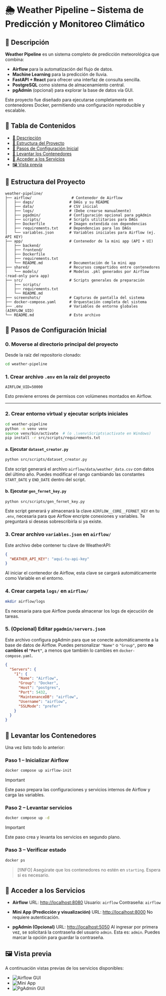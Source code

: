 # 🌦️ Weather Pipeline – Sistema de Predicción y Monitoreo Climático

## 📝 Descripción

**Weather Pipeline** es un sistema completo de predicción meteorológica que combina:

* **Airflow** para la automatización del flujo de datos.
* **Machine Learning** para la predicción de lluvia.
* **FastAPI + React** para ofrecer una interfaz de consulta sencilla.
* **PostgreSQL** como sistema de almacenamiento central.
* **pgAdmin** (opcional) para explorar la base de datos vía GUI.

Este proyecto fue diseñado para ejecutarse completamente en contenedores Docker, permitiendo una configuración reproducible y escalable.

## 📑 Tabla de Contenidos

* [📝 Descripción](#-descripción)
* [📁 Estructura del Proyecto](#-estructura-del-proyecto)
* [🚀 Pasos de Configuración Inicial](#-pasos-de-configuración-inicial)
* [🐳 Levantar los Contenedores](#-levantar-los-contenedores)
* [🔗 Acceder a los Servicios](#-acceder-a-los-servicios)
* [🖼️ Vista previa](#️-vista-previa)

## 📁 Estructura del Proyecto

```text
weather-pipeline/
├── airflow/                  # Contenedor de Airflow
│   ├── dags/                # DAGs y su README
│   ├── data/                # CSV inicial
│   ├── logs/                # (Debe crearse manualmente)
│   ├── pgadmin/             # Configuración opcional para pgAdmin
│   ├── scripts/             # Scripts utilitarios para DAGs
│   ├── Dockerfile           # Imagen extendida con dependencias
│   ├── requirements.txt     # Dependencias para los DAGs
│   └── variables.json       # Variables iniciales para Airflow (ej. API KEY)
├── app/                     # Contenedor de la mini app (API + UI)
│   ├── backend/
│   ├── frontend/
│   ├── Dockerfile
│   ├── requirements.txt
│   └── README.md            # Documentación de la mini app
├── shared/                  # Recursos compartidos entre contenedores
│   └── models/              # Modelos .pkl generados por Airflow (read-only para app)
├── src/                     # Scripts generales de preparación
│   ├── scripts/
│   ├── requirements.txt
│   └── README.md
├── screenshots/             # Capturas de pantalla del sistema
├── docker-compose.yaml      # Orquestación completa del sistema
├── .env                     # Variables de entorno globales (AIRFLOW_UID)
└── README.md                # Este archivo
```

## 🚀 Pasos de Configuración Inicial

### 0. Moverse al directorio principal del proyecto

Desde la raíz del repositorio clonado:

```bash
cd weather-pipeline
```

### 1. Crear archivo `.env` en la raíz del proyecto

```env
AIRFLOW_UID=50000
```

Esto previene errores de permisos con volúmenes montados en Airflow.

---

### 2. Crear entorno virtual y ejecutar scripts iniciales

```bash
cd weather-pipeline
python -m venv venv
source venv/bin/activate  # (o .\venv\Scripts\activate en Windows)
pip install -r src/scripts/requirements.txt
```

#### a. Ejecutar `dataset_creator.py`

```bash
python src/scripts/dataset_creator.py
```

Este script generará el archivo `airflow/data/weather_data.csv` con datos del último año. Puedes modificar el rango cambiando las constantes `START_DATE` y `END_DATE` dentro del script.

#### b. Ejecutar `gen_fernet_key.py`

```bash
python src/scripts/gen_fernet_key.py
```

Este script generará y almacenará la clave `AIRFLOW__CORE__FERNET_KEY` en tu `.env`, necesaria para que Airflow encripte conexiones y variables. Te preguntará si deseas sobrescribirla si ya existe.

### 3. Crear archivo `variables.json` en `airflow/`

Este archivo debe contener tu clave de WeatherAPI:

```json
{
  "WEATHER_API_KEY": "aquí-tu-api-key"
}
```

Al iniciar el contenedor de Airflow, esta clave se cargará automáticamente como Variable en el entorno.

### 4. Crear carpeta `logs/` en `airflow/`

```bash
mkdir airflow/logs
```

Es necesaria para que Airflow pueda almacenar los logs de ejecución de tareas.

### 5. (Opcional) Editar `pgadmin/servers.json`

Este archivo configura pgAdmin para que se conecte automáticamente a la base de datos de Airflow. Puedes personalizar `"Name"` o `"Group"`, pero **no cambies el `"Port"`**, a menos que también lo cambies en `docker-compose.yaml`.

```json
{
  "Servers": {
    "1": {
      "Name": "Airflow",
      "Group": "Docker",
      "Host": "postgres",
      "Port": 5432,
      "MaintenanceDB": "airflow",
      "Username": "airflow",
      "SSLMode": "prefer"
    }
  }
}
```

## 🐳 Levantar los Contenedores

Una vez listo todo lo anterior:

### Paso 1 – Inicializar Airflow

```bash
docker compose up airflow-init
```

> [!IMPORTANT]
> Este paso prepara las configuraciones y servicios internos de Airflow y carga las variables.

### Paso 2 – Levantar servicios

```bash
docker compose up -d
```

> [!IMPORTANT]
> Este paso crea y levanta los servicios en segundo plano.

### Paso 3 – Verificar estado

```bash
docker ps
```

> [!INFO]
> Asegúrate que los contenedores no estén en `starting`. Espera si es necesario.

## 🔗 Acceder a los Servicios

* **Airflow**
  URL: [http://localhost:8080](http://localhost:8080)
  Usuario: `airflow`
  Contraseña: `airflow`

* **Mini App (Predicción y visualización)**
  URL: [http://localhost:8000](http://localhost:8000)
  No requiere autenticación.

* **pgAdmin (Opcional)**
  URL: [http://localhost:5050](http://localhost:5050)
  Al ingresar por primera vez, se solicitará la contraseña del usuario `admin`. Esta es: `admin`. Puedes marcar la opción para guardar la contraseña.

## 🖼️ Vista previa

A continuación vistas previas de los servicios disponibles:

* ![Airflow GUI](screenshots/airflow.png)
* ![Mini App](screenshots/weather-insights.png)
* ![PgAdmin GUI](screenshots/pgadmin.png)
